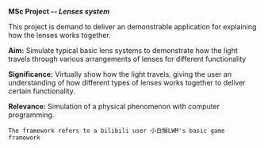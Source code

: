**MSc Project -- _Lenses system_**

This project is demand to deliver an demonstrable application for explaining how the lenses works together.

**Aim:** Simulate typical basic lens systems to demonstrate how the light travels through various arrangements of lenses for different functionality

**Significance:** Virtually show how the light travels, giving the user an understanding of how different types of lenses works together to deliver certain functionality.

**Relevance:** Simulation of a physical phenomenon with computer programming.



`The framework refers to a bilibili user 小白猴LWM's basic game framework`